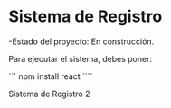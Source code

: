 <h1>Sistema de Registro</h1>

-Estado del proyecto: En construcción.

Para ejecutar el sistema, debes poner:

``` npm install react ````

Sistema de Registro 2
